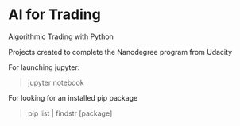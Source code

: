 # AI for Trading
Algorithmic Trading with Python

Projects created to complete the Nanodegree program from Udacity

For launching jupyter:
> jupyter notebook

For looking for an installed pip package
> pip list | findstr [package]
